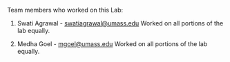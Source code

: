 Team members who worked on this Lab:

1) Swati Agrawal - swatiagrawal@umass.edu
   Worked on all portions of the lab equally. 

2) Medha Goel - mgoel@umass.edu
   Worked on all portions of the lab equally.